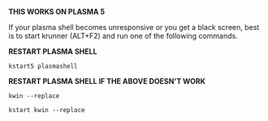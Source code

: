 **THIS WORKS ON PLASMA 5**

If your plasma shell becomes unresponsive or you get a black screen, best is to start krunner (ALT+F2) and run one of the following commands.

**RESTART PLASMA SHELL**

```
kstart5 plasmashell
```

**RESTART PLASMA SHELL IF THE ABOVE DOESN'T WORK**

```
kwin --replace
```

```
kstart kwin --replace
```
